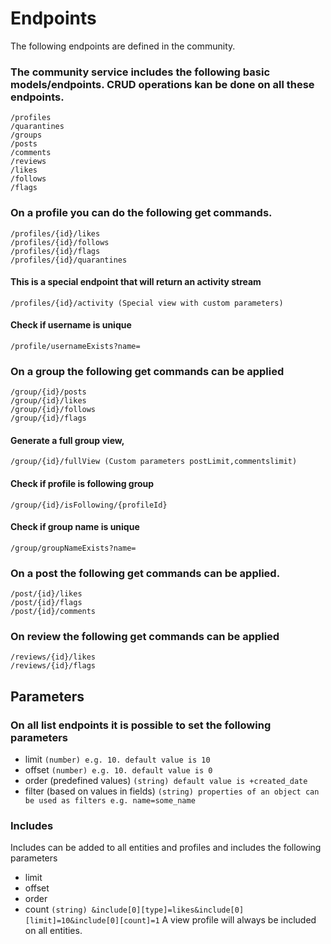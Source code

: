 # Endpoints

The following endpoints are defined in the community. 

### The community service includes the following basic models/endpoints. CRUD operations kan be done on all these endpoints. 
    /profiles
    /quarantines
    /groups
    /posts
    /comments
    /reviews
    /likes
    /follows
    /flags

### On a profile you can do the following get commands. 
    /profiles/{id}/likes
    /profiles/{id}/follows
    /profiles/{id}/flags
    /profiles/{id}/quarantines

#### This is a special endpoint that will return an activity stream
    /profiles/{id}/activity (Special view with custom parameters)

#### Check if username is unique    
    /profile/usernameExists?name=

### On a group the following get commands can be applied
    /group/{id}/posts
    /group/{id}/likes
    /group/{id}/follows
    /group/{id}/flags

#### Generate a full group view, 
    /group/{id}/fullView (Custom parameters postLimit,commentslimit)

#### Check if profile is following group
    /group/{id}/isFollowing/{profileId}
    
#### Check if group name is unique    
    /group/groupNameExists?name=

### On a post the following get commands can be applied. 
    /post/{id}/likes
    /post/{id}/flags
    /post/{id}/comments

### On review the following get commands can be applied
    /reviews/{id}/likes
    /reviews/{id}/flags


## Parameters
### On all list endpoints it is possible to set the following parameters
* limit `(number) e.g. 10. default value is 10`
* offset `(number) e.g. 10. default value is 0`
* order (predefined values) `(string) default value is +created_date`
* filter (based on values in fields) `(string) properties of an object can be used as filters e.g. name=some_name`
### Includes 
Includes can be added to all entities and profiles and includes the following parameters
* limit
* offset
* order
* count
`(string) &include[0][type]=likes&include[0][limit]=10&include[0][count]=1`
A view profile will always be included on all entities.
